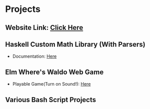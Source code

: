 # Projects

## Website Link: [Click Here](http://ugweb.cas.mcmaster.ca/~sahnik)

## Haskell Custom Math Library (With Parsers)
 * Documentation: [Here](http://ugweb.cas.mcmaster.ca/~sahnik/Docs/index.html)

## Elm Where's Waldo Web Game
 * Playable Game(Turn on Sound!): [Here](http://ugweb.cas.mcmaster.ca/~sahnik/App.html)

## Various Bash Script Projects
